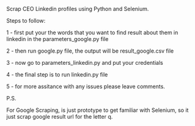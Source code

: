 Scrap CEO Linkedin profiles using Python and Selenium.

Steps to follow:

1 - first put your the words that you want to find result about them in linkedin in the parameters_google.py file

2 - then run google.py file, the output will be result_google.csv file

3 - now go to parameters_linkedin.py and put your credentials

4 - the final step is to run linkedin.py file

5 - for more assitance with any issues please leave comments.

P.S.

For Google Scraping, is just prototype to get familiar with Selenium, so it just scrap google result url for the letter q.
